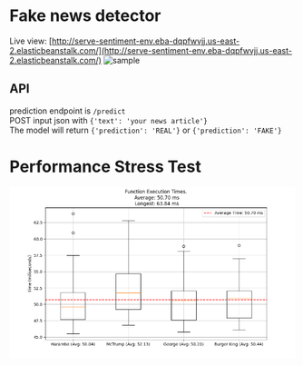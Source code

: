 # Fake news detector
Live view: [http://serve-sentiment-env.eba-dqpfwvjj.us-east-2.elasticbeanstalk.com/](http://serve-sentiment-env.eba-dqpfwvjj.us-east-2.elasticbeanstalk.com/)
![sample](https://github.com/user-attachments/assets/d9a1fe72-2006-4965-9209-68884b3fd05e)


## API
prediction endpoint is `/predict`\
POST input json with `{'text': 'your news article'}`\
The model will return `{'prediction': 'REAL'}` or `{'prediction': 'FAKE'}`

# Performance Stress Test
![Can be found here](./ec2_stresstest/execution_times.png)
